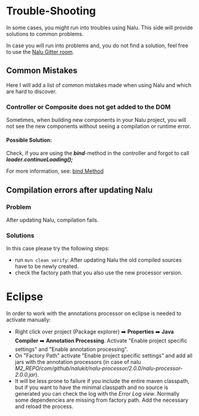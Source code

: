 # Trouble-Shooting
In some cases, you might run into troubles using Nalu. This side will provide solutions to common problems.

In case you will run into problems and, you do not find a solution, feel free to use the [Nalu Gitter room](https://gitter.im/Nalukit42/Lobby).

## Common Mistakes
Here I will add a list of common mistakes made when using Nalu and which are hard to discover.

### Controller or Composite does not get added to the DOM
Sometimes, when building new components in your Nalu project, you will not see the new components without seeing a compilation or runtime error.

#### Possible Solution:
Check, if you are using the ***bind***-method in the controller and forgot to call ***loader.continueLoading();***

For more information, see: [bind Method](https://github.com/NaluKit/nalu/wiki/14.-Controllers-&-Composites#bind-method-since-v121) 


## Compilation errors after updating Nalu
### Problem
After updating Nalu, compilation fails.
### Solutions
In this case please try the following steps:
* run `mvn clean verify`: After updating Nalu the old compiled sources have to be newly created.
* check the factory path that you also use the new processor version.

# Eclipse

In order to work with the annotations processor on eclipse is needed to activate manually:
- Right click over project (Package explorer) :arrow_right: **Properties** :arrow_right: **Java Compiler** :arrow_right: **Annotation Processing**. Activate "Enable project specific settings" and "Enable annotation processing".
- On "Factory Path" activate "Enable project specific settings" and add all jars with the annotation processors (in case of nalu *M2_REPO/com/github/nalukit/nalu-processor/2.0.0/nalu-processor-2.0.0.jar*).
- It will be less prone to failure if you include the entire maven classpath, but if you want to have the minimal classpath and no source is generated you can check the log with the *Error Log view*. Normally some dependencies are missing from factory path. Add the necessary and reload the process.
